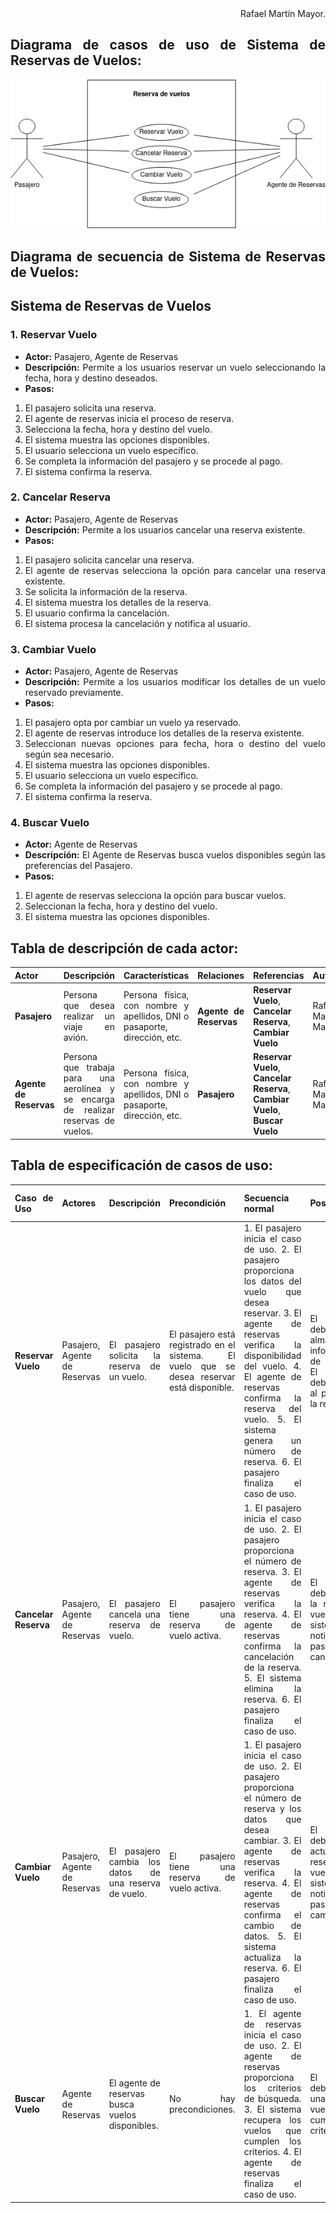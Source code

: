 <div align="justify">

<div align="right">
Rafael Martín Mayor.
</div>

## Diagrama de casos de uso de Sistema de Reservas de Vuelos:

![](Sistema%20de%20Reservas%20de%20Vuelos.drawio.png)

## Diagrama de secuencia de Sistema de Reservas de Vuelos:



## Sistema de Reservas de Vuelos

### 1. Reservar Vuelo
   - **Actor:** Pasajero, Agente de Reservas
   - **Descripción:** Permite a los usuarios reservar un vuelo seleccionando la fecha, hora y destino deseados.
   - **Pasos:**
   1. El pasajero solicita una reserva.
   2. El agente de reservas inicia el proceso de reserva.
   3. Selecciona la fecha, hora y destino del vuelo.
   4. El sistema muestra las opciones disponibles.
   5. El usuario selecciona un vuelo específico.
   6. Se completa la información del pasajero y se procede al pago.
   7. El sistema confirma la reserva.

### 2. Cancelar Reserva
   - **Actor:** Pasajero, Agente de Reservas
   - **Descripción:** Permite a los usuarios cancelar una reserva existente.
   - **Pasos:**
   1. El pasajero solicita cancelar una reserva.
   2. El agente de reservas selecciona la opción para cancelar una reserva existente.
   3. Se solicita la información de la reserva.
   4. El sistema muestra los detalles de la reserva.
   5. El usuario confirma la cancelación.
   6. El sistema procesa la cancelación y notifica al usuario.

### 3. Cambiar Vuelo
   - **Actor:** Pasajero, Agente de Reservas
   - **Descripción:** Permite a los usuarios modificar los detalles de un vuelo reservado previamente.
   - **Pasos:**
   1. El pasajero opta por cambiar un vuelo ya reservado.
   2. El agente de reservas introduce los detalles de la reserva existente.
   3. Seleccionan nuevas opciones para fecha, hora o destino del vuelo según sea necesario.
   4. El sistema muestra las opciones disponibles.
   5. El usuario selecciona un vuelo específico.
   6. Se completa la información del pasajero y se procede al pago.
   7. El sistema confirma la reserva.

### 4. Buscar Vuelo
   - **Actor:** Agente de Reservas
   - **Descripción:** El Agente de Reservas busca vuelos disponibles según las preferencias del Pasajero.
   - **Pasos:**
   1. El agente de reservas selecciona la opción para buscar vuelos.
   2. Seleccionan la fecha, hora y destino del vuelo.
   3. El sistema muestra las opciones disponibles.

## **Tabla de descripción de cada actor:**

| Actor | Descripción | Características | Relaciones | Referencias | Autor | Fecha |
|---|---|---|---|---|---|---|
| **Pasajero** | Persona que desea realizar un viaje en avión. | Persona física, con nombre y apellidos, DNI o pasaporte, dirección, etc. | **Agente de Reservas** | **Reservar Vuelo**, **Cancelar Reserva**, **Cambiar Vuelo** | Rafael Martín Mayor | 2024-01-28 |
| **Agente de Reservas** | Persona que trabaja para una aerolínea y se encarga de realizar reservas de vuelos. | Persona física, con nombre y apellidos, DNI o pasaporte, dirección, etc. | **Pasajero** | **Reservar Vuelo**, **Cancelar Reserva**, **Cambiar Vuelo**, **Buscar Vuelo** | Rafael Martín Mayor | 2024-01-28 |

## **Tabla de especificación de casos de uso:**

| Caso de Uso | Actores | Descripción | Precondición | Secuencia normal | Postcondición | Excepciones con solución | Autor | Fecha |
|---|---|---|---|---|---|---|---|---|
| **Reservar Vuelo** | Pasajero, Agente de Reservas | El pasajero solicita la reserva de un vuelo. | El pasajero está registrado en el sistema. El vuelo que se desea reservar está disponible. | 1. El pasajero inicia el caso de uso. 2. El pasajero proporciona los datos del vuelo que desea reservar. 3. El agente de reservas verifica la disponibilidad del vuelo. 4. El agente de reservas confirma la reserva del vuelo. 5. El sistema genera un número de reserva. 6. El pasajero finaliza el caso de uso. | El sistema debe almacenar la información de la reserva. El sistema debe notificar al pasajero de la reserva. | El vuelo se encuentra agotado. El pasajero proporciona datos de vuelo incorrectos. El sistema debe mostrar un mensaje de error al pasajero. El sistema debe permitir al pasajero volver a intentar la reserva. | Rafael Martín Mayor | 2024-01-28 |
| **Cancelar Reserva** | Pasajero, Agente de Reservas | El pasajero cancela una reserva de vuelo. | El pasajero tiene una reserva de vuelo activa. | 1. El pasajero inicia el caso de uso. 2. El pasajero proporciona el número de reserva. 3. El agente de reservas verifica la reserva. 4. El agente de reservas confirma la cancelación de la reserva. 5. El sistema elimina la reserva. 6. El pasajero finaliza el caso de uso. | El sistema debe eliminar la reserva de vuelo. El sistema debe notificar al pasajero de la cancelación. | El número de reserva es incorrecto. La reserva ya ha sido cancelada. El sistema debe mostrar un mensaje de error al pasajero. | Rafael Martín Mayor | 2024-01-28 |
| **Cambiar Vuelo** | Pasajero, Agente de Reservas | El pasajero cambia los datos de una reserva de vuelo. | El pasajero tiene una reserva de vuelo activa. | 1. El pasajero inicia el caso de uso. 2. El pasajero proporciona el número de reserva y los datos que desea cambiar. 3. El agente de reservas verifica la reserva. 4. El agente de reservas confirma el cambio de datos. 5. El sistema actualiza la reserva. 6. El pasajero finaliza el caso de uso. | El sistema debe actualizar la reserva de vuelo. El sistema debe notificar al pasajero del cambio. | El número de reserva es incorrecto. Los datos que se desean cambiar son incorrectos. El sistema debe mostrar un mensaje de error al pasajero. | Rafael Martín Mayor | 2024-01-28 |
| **Buscar Vuelo** | Agente de Reservas | El agente de reservas busca vuelos disponibles. | No hay precondiciones. | 1. El agente de reservas inicia el caso de uso. 2. El agente de reservas proporciona los criterios de búsqueda. 3. El sistema recupera los vuelos que cumplen los criterios. 4. El agente de reservas finaliza el caso de uso. | El sistema debe devolver una lista de vuelos que cumplan los criterios. | El sistema debe proporcionar una interfaz de búsqueda intuitiva. | Rafael Martín Mayor | 2024-01-28 |

</div>